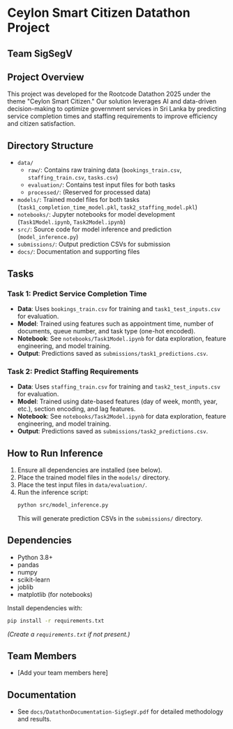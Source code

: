 # Ceylon Smart Citizen Datathon Project
## Team SigSegV

## Project Overview

This project was developed for the Rootcode Datathon 2025 under the theme "Ceylon Smart Citizen." Our solution leverages AI and data-driven decision-making to optimize government services in Sri Lanka by predicting service completion times and staffing requirements to improve efficiency and citizen satisfaction.

## Directory Structure

- `data/`
	- `raw/`: Contains raw training data (`bookings_train.csv`, `staffing_train.csv`, `tasks.csv`)
	- `evaluation/`: Contains test input files for both tasks
	- `processed/`: (Reserved for processed data)
- `models/`: Trained model files for both tasks (`task1_completion_time_model.pkl`, `task2_staffing_model.pkl`)
- `notebooks/`: Jupyter notebooks for model development (`Task1Model.ipynb`, `Task2Model.ipynb`)
- `src/`: Source code for model inference and prediction (`model_inference.py`)
- `submissions/`: Output prediction CSVs for submission
- `docs/`: Documentation and supporting files

## Tasks

### Task 1: Predict Service Completion Time

- **Data**: Uses `bookings_train.csv` for training and `task1_test_inputs.csv` for evaluation.
- **Model**: Trained using features such as appointment time, number of documents, queue number, and task type (one-hot encoded).
- **Notebook**: See `notebooks/Task1Model.ipynb` for data exploration, feature engineering, and model training.
- **Output**: Predictions saved as `submissions/task1_predictions.csv`.

### Task 2: Predict Staffing Requirements

- **Data**: Uses `staffing_train.csv` for training and `task2_test_inputs.csv` for evaluation.
- **Model**: Trained using date-based features (day of week, month, year, etc.), section encoding, and lag features.
- **Notebook**: See `notebooks/Task2Model.ipynb` for data exploration, feature engineering, and model training.
- **Output**: Predictions saved as `submissions/task2_predictions.csv`.

## How to Run Inference

1. Ensure all dependencies are installed (see below).
2. Place the trained model files in the `models/` directory.
3. Place the test input files in `data/evaluation/`.
4. Run the inference script:
	 ```bash
	 python src/model_inference.py
	 ```
	 This will generate prediction CSVs in the `submissions/` directory.

## Dependencies

- Python 3.8+
- pandas
- numpy
- scikit-learn
- joblib
- matplotlib (for notebooks)

Install dependencies with:
```bash
pip install -r requirements.txt
```
*(Create a `requirements.txt` if not present.)*

## Team Members

- [Add your team members here]

## Documentation

- See `docs/DatathonDocumentation-SigSegV.pdf` for detailed methodology and results.

